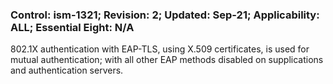 ### Control: ism-1321; Revision: 2; Updated: Sep-21; Applicability: ALL; Essential Eight: N/A
<p>802.1X authentication with EAP-TLS, using X.509 certificates, is used for mutual authentication; with all other EAP methods disabled on supplications and authentication servers.</p>